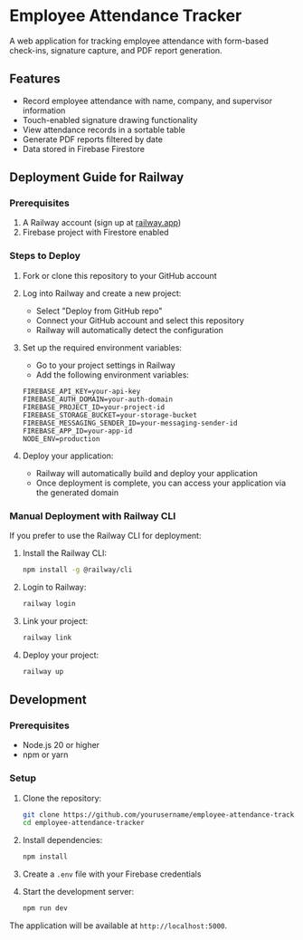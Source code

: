 # Employee Attendance Tracker

A web application for tracking employee attendance with form-based check-ins, signature capture, and PDF report generation.

## Features

- Record employee attendance with name, company, and supervisor information
- Touch-enabled signature drawing functionality
- View attendance records in a sortable table
- Generate PDF reports filtered by date
- Data stored in Firebase Firestore

## Deployment Guide for Railway

### Prerequisites

1. A Railway account (sign up at [railway.app](https://railway.app/))
2. Firebase project with Firestore enabled

### Steps to Deploy

1. Fork or clone this repository to your GitHub account

2. Log into Railway and create a new project:
   - Select "Deploy from GitHub repo"
   - Connect your GitHub account and select this repository
   - Railway will automatically detect the configuration

3. Set up the required environment variables:
   - Go to your project settings in Railway
   - Add the following environment variables:

   ```
   FIREBASE_API_KEY=your-api-key
   FIREBASE_AUTH_DOMAIN=your-auth-domain
   FIREBASE_PROJECT_ID=your-project-id
   FIREBASE_STORAGE_BUCKET=your-storage-bucket
   FIREBASE_MESSAGING_SENDER_ID=your-messaging-sender-id
   FIREBASE_APP_ID=your-app-id
   NODE_ENV=production
   ```

4. Deploy your application:
   - Railway will automatically build and deploy your application
   - Once deployment is complete, you can access your application via the generated domain

### Manual Deployment with Railway CLI

If you prefer to use the Railway CLI for deployment:

1. Install the Railway CLI:
   ```bash
   npm install -g @railway/cli
   ```

2. Login to Railway:
   ```bash
   railway login
   ```

3. Link your project:
   ```bash
   railway link
   ```

4. Deploy your project:
   ```bash
   railway up
   ```

## Development

### Prerequisites

- Node.js 20 or higher
- npm or yarn

### Setup

1. Clone the repository:
   ```bash
   git clone https://github.com/yourusername/employee-attendance-tracker.git
   cd employee-attendance-tracker
   ```

2. Install dependencies:
   ```bash
   npm install
   ```

3. Create a `.env` file with your Firebase credentials

4. Start the development server:
   ```bash
   npm run dev
   ```

The application will be available at `http://localhost:5000`.